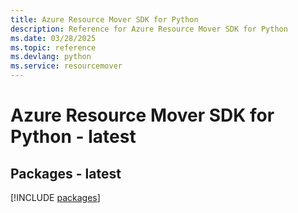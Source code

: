 ```yaml
---
title: Azure Resource Mover SDK for Python
description: Reference for Azure Resource Mover SDK for Python
ms.date: 03/28/2025
ms.topic: reference
ms.devlang: python
ms.service: resourcemover
---
```

# Azure Resource Mover SDK for Python - latest
## Packages - latest
[!INCLUDE [packages](resource-mover-index.md)]